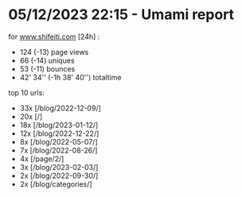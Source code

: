 # 05/12/2023 22:15 - Umami report
for www.shifeiti.com [24h] :

 - 124 (-13) page views
 - 66 (-14) uniques
 - 53 (-11) bounces
 - 42' 34'' (-1h 38' 40'') totaltime


top 10 urls:
 - 33x [/blog/2022-12-09/]
 - 20x [/]
 - 18x [/blog/2023-01-12/]
 - 12x [/blog/2022-12-22/]
 - 8x [/blog/2022-05-07/]
 - 7x [/blog/2022-08-26/]
 - 4x [/page/2/]
 - 3x [/blog/2023-02-03/]
 - 2x [/blog/2022-09-30/]
 - 2x [/blog/categories/]


